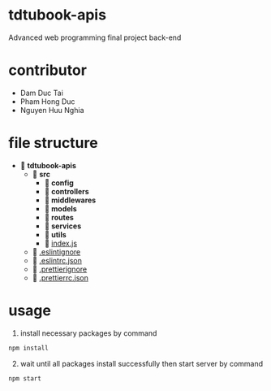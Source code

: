 # tdtubook-apis
Advanced web programming final project back-end
# contributor
- Dam Duc Tai
- Pham Hong Duc
- Nguyen Huu Nghia

# file structure
- 📂 __tdtubook-apis__
  - 📂 __src__
    - 📂 __config__
    - 📂 __controllers__
    - 📂 __middlewares__ 
    - 📂 __models__ 
    - 📂 __routes__
    - 📂 __services__
    - 📂 __utils__
    - 📄 [index.js](src/index.js)
  - 📄 [.eslintignore](.eslintignore)
  - 📄 [.eslintrc.json](.eslintrc.json)
  - 📄 [.prettierignore](.prettierignore)
  - 📄 [.prettierrc.json](.prettierrc)

# usage
1. install necessary packages by command 
```bash
npm install
```
2. wait until all packages install successfully then start server by command 
```bash
npm start
```
